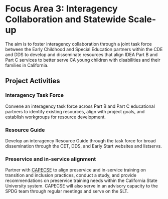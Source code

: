 # Focus Area 3: Interagency Collaboration and Statewide Scale-up 



The aim is to foster interagency collaboration through a joint task force between the Early Childhood and Special Education partners within the CDE and DDS to develop and disseminate resources that align IDEA Part B and Part C services to better serve CA young children with disabilities and their families in California.

<h2 class='CenterTitle'>Project Activities</h2>

### Interagency Task Force

Convene an interagency task force across Part B and Part C educational partners to identify existing resources, align with project goals, and establish workgroups for resource development.

### Resource Guide

Develop an interagency Resource Guide through the task force for broad dissemination through the CET, DDS, and Early Start websites and listservs.

### Preservice and in-service alignment

Partner with <acronym title='The California Association of Professors of Early Education Special Education'>CAPECSE</acronym> to align preservice and in-service training on transition and inclusion practices, conduct a study, and provide recommendations on preservice training needs within the California State University system. CAPECSE will also serve in an advisory capacity to the SPDG team through regular meetings and serve on the SLT.
